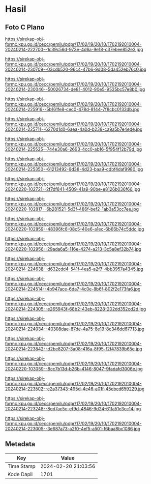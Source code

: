 # Hasil

## Foto C Plano

https://sirekap-obj-formc.kpu.go.id/cecc/pemilu/pdpr/17/02/19/20/10/1702192010004-20240214-222700--1c39c56d-973e-4d6a-9e18-c37ebee852e3.jpg

https://sirekap-obj-formc.kpu.go.id/cecc/pemilu/pdpr/17/02/19/20/10/1702192010004-20240214-230709--03cdb520-96c4-47b6-9d08-5da452eb76c0.jpg

https://sirekap-obj-formc.kpu.go.id/cecc/pemilu/pdpr/17/02/19/20/10/1702192010004-20240214-230046--50026734-de81-4012-90e5-9535bc57e8b0.jpg

https://sirekap-obj-formc.kpu.go.id/cecc/pemilu/pdpr/17/02/19/20/10/1702192010004-20240214-225916--5b161fe8-cec0-478d-8144-7f8cbc0133db.jpg

https://sirekap-obj-formc.kpu.go.id/cecc/pemilu/pdpr/17/02/19/20/10/1702192010004-20240214-225711--6270d1d0-6aea-4a0d-b238-ca9a5b7e4ede.jpg

https://sirekap-obj-formc.kpu.go.id/cecc/pemilu/pdpr/17/02/19/20/10/1702192010004-20240214-225525--744e30a6-2693-4cc0-ab16-5f954f12b79d.jpg

https://sirekap-obj-formc.kpu.go.id/cecc/pemilu/pdpr/17/02/19/20/10/1702192010004-20240214-225350--61213492-6d38-4d23-baa9-cdbf4daf9980.jpg

https://sirekap-obj-formc.kpu.go.id/cecc/pemilu/pdpr/17/02/19/20/10/1702192010004-20240220-102721--2f7df841-4509-41a9-90be-e8126b036f66.jpg

https://sirekap-obj-formc.kpu.go.id/cecc/pemilu/pdpr/17/02/19/20/10/1702192010004-20240220-102817--6b281521-5d3f-486f-bef2-1ab3a53cc7ee.jpg

https://sirekap-obj-formc.kpu.go.id/cecc/pemilu/pdpr/17/02/19/20/10/1702192010004-20240220-102859--48396fc6-08c5-40e6-a1ec-6b66b74c5ddc.jpg

https://sirekap-obj-formc.kpu.go.id/cecc/pemilu/pdpr/17/02/19/20/10/1702192010004-20240220-102956--29ada6a5-116e-4274-a213-3c5a8ef32b74.jpg

https://sirekap-obj-formc.kpu.go.id/cecc/pemilu/pdpr/17/02/19/20/10/1702192010004-20240214-224638--d632cdd4-541f-4ea5-a2f7-4bb3957a4345.jpg

https://sirekap-obj-formc.kpu.go.id/cecc/pemilu/pdpr/17/02/19/20/10/1702192010004-20240214-224514--4b947ace-6da7-4c0e-8b6f-802f2e173fa6.jpg

https://sirekap-obj-formc.kpu.go.id/cecc/pemilu/pdpr/17/02/19/20/10/1702192010004-20240214-224305--e265943f-68b2-43eb-8228-202dd352cd2d.jpg

https://sirekap-obj-formc.kpu.go.id/cecc/pemilu/pdpr/17/02/19/20/10/1702192010004-20240214-224034--40308dae-87de-4a75-8e19-8c346dd67713.jpg

https://sirekap-obj-formc.kpu.go.id/cecc/pemilu/pdpr/17/02/19/20/10/1702192010004-20240214-223842--d2be8207-3a08-416a-8f95-f2f47839b65e.jpg

https://sirekap-obj-formc.kpu.go.id/cecc/pemilu/pdpr/17/02/19/20/10/1702192010004-20240220-103059--8cc7b13d-b26b-4146-8047-9fadafd3006e.jpg

https://sirekap-obj-formc.kpu.go.id/cecc/pemilu/pdpr/17/02/19/20/10/1702192010004-20240214-223502--c2a37343-495d-4e46-a01f-45ebcd659229.jpg

https://sirekap-obj-formc.kpu.go.id/cecc/pemilu/pdpr/17/02/19/20/10/1702192010004-20240214-223248--8ed7ac5c-ef9d-4846-9d24-61fa51e3cc14.jpg

https://sirekap-obj-formc.kpu.go.id/cecc/pemilu/pdpr/17/02/19/20/10/1702192010004-20240214-223005--3e687a73-a2f0-4ef5-a501-f6baa8bc1086.jpg


## Metadata

| Key        | Value               |
| ---------- | ------------------- |
| Time Stamp | 2024-02-20 21:03:56 |
| Kode Dapil | 1701                |



